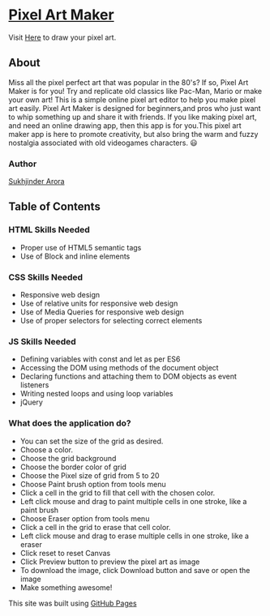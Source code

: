 # [Pixel Art Maker](https://pixelartmaker.github.io/)

Visit [Here](https://pixelartmaker.github.io/) to draw your pixel art.

## About
Miss all the pixel perfect art that was popular in the 80's? If so, Pixel Art Maker is for you! Try and replicate old classics like Pac-Man, Mario or make your own art! This is a simple online pixel art editor to help you make pixel art easily. Pixel Art Maker is designed for beginners,and pros who just want to whip something up and share it with friends. If you like making pixel art, and need an online drawing app, then this app is for you.This pixel art maker app is here to promote creativity, but also bring the warm and fuzzy nostalgia associated with old videogames characters. 
:smiley:

### Author
[Sukhjinder Arora](https://github.com/sukhjinderarora) 

## Table of Contents

### HTML Skills Needed

- Proper use of HTML5 semantic tags
- Use of Block and inline elements

### CSS Skills Needed

- Responsive web design
- Use of relative units for responsive web design
- Use of Media Queries for responsive web design
- Use of proper selectors for selecting correct elements

### JS Skills Needed

- Defining variables with const and let as per ES6
- Accessing the DOM using methods of the document object
- Declaring functions and attaching them to DOM objects as event listeners
- Writing nested loops and using loop variables
- jQuery


### What does the application do?

- You can set the size of the grid as desired.
- Choose a color.
- Choose the grid background
- Choose the border color of grid
- Choose the Pixel size of grid from 5 to 20
- Choose Paint brush option from tools menu
- Click a cell in the grid to fill that cell with the chosen color.
- Left click mouse and drag to paint multiple cells in one stroke, like a paint brush
- Choose Eraser option from tools menu
- Click a cell in the grid to erase that cell color.
- Left click mouse and drag to erase multiple cells in one stroke, like a eraser
- Click reset to reset Canvas
- Click Preview button to preview the pixel art as image
- To download the image, click Download button and save or open the image
- Make something awesome!


This site was built using [GitHub Pages](https://pages.github.com/)
